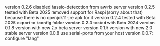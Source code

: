 version 0.2.6 disabled hassio-detexction from awtrix server
version 0.2.5 tested with Beta 2025 removed support for Raspi (sorry about that) because  there is no openjdk11-jre apk for it
version 0.2.4 tested with Beta 2025 export to /config folder
version 0.2.3 tested with Beta 2024
version 0.1.8 version with new 2.x beta server
version 0.1.5 version with new 2.0 stable server
version 0.0.8  use serial-ports from your host
version 0.0.7: configure "lang"
